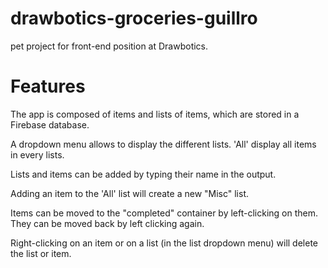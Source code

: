 # drawbotics-groceries-guillro
pet project for front-end position at Drawbotics.

# Features
The app is composed of items and lists of items, which are stored in a Firebase database.

A dropdown menu allows to display the different lists. 'All' display all items in every lists.

Lists and items can be added by typing their name in the output.

Adding an item to the 'All' list will create a new "Misc" list.

Items can be moved to the "completed" container by left-clicking on them. They can be moved back by left clicking again.

Right-clicking on an item or on a list (in the list dropdown menu) will delete the list or item.

